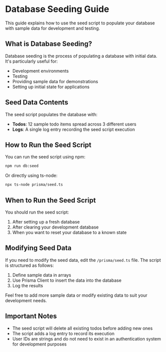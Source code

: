 # Database Seeding Guide

This guide explains how to use the seed script to populate your database with sample data for development and testing.

## What is Database Seeding?

Database seeding is the process of populating a database with initial data. It's particularly useful for:
- Development environments
- Testing
- Providing sample data for demonstrations
- Setting up initial state for applications

## Seed Data Contents

The seed script populates the database with:

- **Todos**: 12 sample todo items spread across 3 different users
- **Logs**: A single log entry recording the seed script execution

## How to Run the Seed Script

You can run the seed script using npm:

```bash
npm run db:seed
```

Or directly using ts-node:

```bash
npx ts-node prisma/seed.ts
```

## When to Run the Seed Script

You should run the seed script:

1. After setting up a fresh database
2. After clearing your development database
3. When you want to reset your database to a known state

## Modifying Seed Data

If you need to modify the seed data, edit the `/prisma/seed.ts` file. The script is structured as follows:

1. Define sample data in arrays
2. Use Prisma Client to insert the data into the database
3. Log the results

Feel free to add more sample data or modify existing data to suit your development needs.

## Important Notes

- The seed script will delete all existing todos before adding new ones
- The script adds a log entry to record its execution
- User IDs are strings and do not need to exist in an authentication system for development purposes
